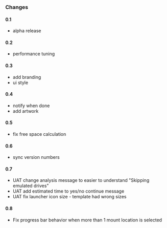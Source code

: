 ### Changes

#### 0.1
* alpha release

#### 0.2
* performance tuning

#### 0.3
* add branding
* ui style

#### 0.4
* notify when done
* add artwork

#### 0.5
* fix free space calculation

#### 0.6
* sync version numbers

#### 0.7
* UAT change analysis message to easier to understand "Skipping emulated drives"
* UAT add estimated time to yes/no continue message
* UAT fix launcher icon size - template had wrong sizes

#### 0.8
* Fix progress bar behavior when more than 1 mount location is selected